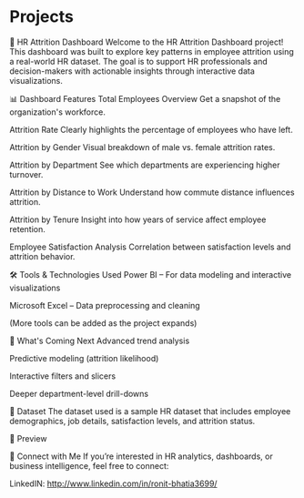 # Projects
💼 HR Attrition Dashboard
Welcome to the HR Attrition Dashboard project! This dashboard was built to explore key patterns in employee attrition using a real-world HR dataset. The goal is to support HR professionals and decision-makers with actionable insights through interactive data visualizations.

📊 Dashboard Features
Total Employees Overview
Get a snapshot of the organization's workforce.

Attrition Rate
Clearly highlights the percentage of employees who have left.

Attrition by Gender
Visual breakdown of male vs. female attrition rates.

Attrition by Department
See which departments are experiencing higher turnover.

Attrition by Distance to Work
Understand how commute distance influences attrition.

Attrition by Tenure
Insight into how years of service affect employee retention.

Employee Satisfaction Analysis
Correlation between satisfaction levels and attrition behavior.

🛠 Tools & Technologies Used
Power BI – For data modeling and interactive visualizations

Microsoft Excel – Data preprocessing and cleaning

(More tools can be added as the project expands)

🚀 What's Coming Next
Advanced trend analysis

Predictive modeling (attrition likelihood)

Interactive filters and slicers

Deeper department-level drill-downs

📁 Dataset
The dataset used is a sample HR dataset that includes employee demographics, job details, satisfaction levels, and attrition status.

📸 Preview

🤝 Connect with Me
If you’re interested in HR analytics, dashboards, or business intelligence, feel free to connect:

LinkedIN: http://www.linkedin.com/in/ronit-bhatia3699/
